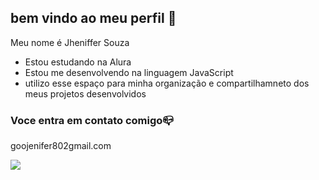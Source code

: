 ## bem vindo ao meu perfil 🖤

Meu nome é Jheniffer Souza

- Estou estudando na Alura
- Estou me desenvolvendo na linguagem JavaScript
- utilizo esse espaço para minha organização e compartilhamneto dos meus projetos desenvolvidos

###  Voce entra em contato comigo📪

goojenifer802gmail.com

![](https://media1.tenor.com/m/uDdhIlBkMhQAAAAC/magic-dark.gif)
